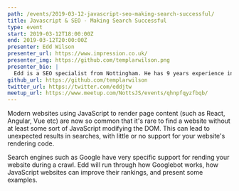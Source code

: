 ```yaml
---
path: /events/2019-03-12-javascript-seo-making-search-successful/
title: Javascript & SEO - Making Search Successful
type: event
start: 2019-03-12T18:00:00Z
end: 2019-03-12T20:00:00Z
presenter: Edd Wilson
presenter_url: https://www.impression.co.uk/
presenter_img: https://github.com/templarwilson.png
presenter_bio: |
  Edd is a SEO specialist from Nottingham. He has 9 years experience in helping websites succeed organic search and has been working for Impression (an award winning agency) for 4 years. Outside of SEO, you'll find Edd producing music, eating ramen and listening to podcasts.
github_url: https://github.com/templarwilson
twitter_url: https://twitter.com/eddjtw
meetup_url: https://www.meetup.com/NottsJS/events/qhnpfqyzfbqb/
---
```


Modern websites using JavaScript to render page content (such as React, Angular, Vue etc) are now so common that it's rare to find a website without at least some sort of JavaScript modifying the DOM. This can lead to unexpected results in searches, with little or no support for your website's rendering code.

Search engines such as Google have very specific support for rending your website during a crawl. Edd will run through how Googlebot works, how JavaScript websites can improve their rankings, and present some examples.
